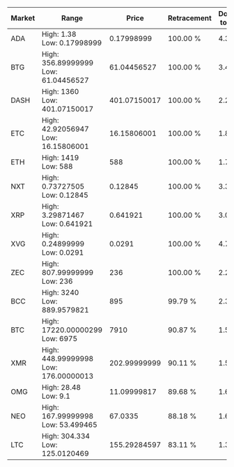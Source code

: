 | Market | Range | Price| Retracement | Doubles to 50% |
| --- | --- | --- | --- | --- |
| ADA | High: 1.38<br />Low: 0.17998999 | 0.17998999 | 100.00 % | 4.33 |
| BTG | High: 356.89999999<br />Low: 61.04456527 | 61.04456527 | 100.00 % | 3.42 |
| DASH | High: 1360<br />Low: 401.07150017 | 401.07150017 | 100.00 % | 2.20 |
| ETC | High: 42.92056947<br />Low: 16.15806001 | 16.15806001 | 100.00 % | 1.83 |
| ETH | High: 1419<br />Low: 588 | 588 | 100.00 % | 1.71 |
| NXT | High: 0.73727505<br />Low: 0.12845 | 0.12845 | 100.00 % | 3.37 |
| XRP | High: 3.29871467<br />Low: 0.641921 | 0.641921 | 100.00 % | 3.07 |
| XVG | High: 0.24899999<br />Low: 0.0291 | 0.0291 | 100.00 % | 4.78 |
| ZEC | High: 807.99999999<br />Low: 236 | 236 | 100.00 % | 2.21 |
| BCC | High: 3240<br />Low: 889.9579821 | 895 | 99.79 % | 2.31 |
| BTC | High: 17220.00000299<br />Low: 6975 | 7910 | 90.87 % | 1.53 |
| XMR | High: 448.99999998<br />Low: 176.00000013 | 202.99999999 | 90.11 % | 1.54 |
| OMG | High: 28.48<br />Low: 9.1 | 11.09999817 | 89.68 % | 1.69 |
| NEO | High: 167.99999998<br />Low: 53.499465 | 67.0335 | 88.18 % | 1.65 |
| LTC | High: 304.334<br />Low: 125.0120469 | 155.29284597 | 83.11 % | 1.38 |
